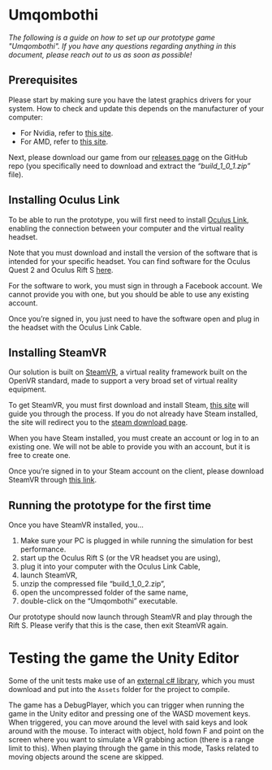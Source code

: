 # Umqombothi
*The following is a guide on how to set up our prototype game "Umqombothi". If you have any questions regarding anything in this document, please reach out to us as soon as possible!*

## Prerequisites

Please start by making sure you have the latest graphics drivers for your system. How to check and update this depends on the manufacturer of your computer:

- For Nvidia, refer to [this site](https://www.nvidia.com/en-in/drivers/nvidia-update/).
- For AMD, refer to [this site](https://www.amd.com/en/support).

Next, please download our game from our [releases page](https://github.com/turtle-masters/p7-prototype/releases) on the GitHub repo (you specifically need to download and extract the *“build\_1\_0\_1.zip”* file).

## Installing Oculus Link

To be able to run the prototype, you will first need to install [Oculus Link](https://www.oculus.com/setup/), enabling the connection between your computer and the virtual reality headset.

Note that you must download and install the version of the software that is intended for your specific headset. You can find software for the Oculus Quest 2 and Oculus Rift S [here](https://www.oculus.com/setup/).

For the software to work, you must sign in through a Facebook account. We cannot provide you with one, but you should be able to use any existing account.

Once you’re signed in, you just need to have the software open and plug in the headset with the Oculus Link Cable.

## Installing SteamVR

Our solution is built on [SteamVR](https://www.steamvr.com/en/), a virtual reality framework built on the OpenVR standard, made to support a very broad set of virtual reality equipment.

To get SteamVR, you must first download and install Steam, [this site](https://www.steamvr.com/en/) will guide you through the process. If you do not already have Steam installed, the site will redirect you to the [steam download page](https://store.steampowered.com/about/).

When you have Steam installed, you must create an account or log in to an existing one. We will not be able to provide you with an account, but it is free to create one.

Once you’re signed in to your Steam account on the client, please download SteamVR through [this link](https://www.steamvr.com/en/).

## Running the prototype for the first time

Once you have SteamVR installed, you...

1. Make sure your PC is plugged in while running the simulation for best performance.
1. start up the Oculus Rift S (or the VR headset you are using),
1. plug it into your computer with the Oculus Link Cable,
1. launch SteamVR,
1. unzip the compressed file “build\_1\_0\_2.zip”,
1. open the uncompressed folder of the same name,
1. double-click on the “Umqombothi” executable.

Our prototype should now launch through SteamVR and play through the Rift S. Please verify that this is the case, then exit SteamVR again.

# Testing the game the Unity Editor
Some of the unit tests make use of an [external c# library](https://drive.google.com/file/d/1dNN436832phPiDvM_Iat0k2AhkWbgTdm/view?usp=sharing), which you must download and put into the `Assets` folder for the project to compile.

The game has a DebugPlayer, which you can trigger when running the game in the Unity editor and pressing one of the WASD movement keys. When triggered, you can move around the level with said keys and look around with the mouse. To interact with object, hold fown F and point on the screen where you want to simulate a VR grabbing action (there is a range limit to this). When playing through the game in this mode, Tasks related to moving objects around the scene are skipped.
